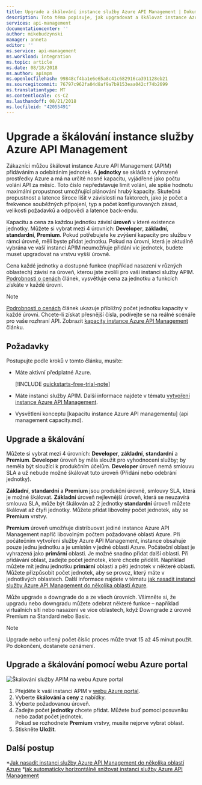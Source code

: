```yaml
---
title: Upgrade a škálování instance služby Azure API Management | Dokumentace Microsoftu
description: Toto téma popisuje, jak upgradovat a škálovat instance Azure API Management.
services: api-management
documentationcenter: ''
author: mikebudzynski
manager: anneta
editor: ''
ms.service: api-management
ms.workload: integration
ms.topic: article
ms.date: 08/18/2018
ms.author: apimpm
ms.openlocfilehash: 99848cf4ba1e6e65a8c41c682916ca391128eb21
ms.sourcegitcommit: 76797c962fa04d8af9a7b9153eaa042cf74b2699
ms.translationtype: MT
ms.contentlocale: cs-CZ
ms.lasthandoff: 08/21/2018
ms.locfileid: "42055491"
---
```

# <a name="upgrade-and-scale-an-azure-api-management-instance"></a>Upgrade a škálování instance služby Azure API Management  

Zákazníci můžou škálovat instance Azure API Management (APIM) přidáváním a odebíráním jednotek. A **jednotky** se skládá z vyhrazené prostředky Azure a má na určité nosné kapacitu, vyjádřené jako počtu volání API za měsíc. Toto číslo nepředstavuje limit volání, ale spíše hodnotu maximální propustnost umožňující plánování hrubý kapacity. Skutečná propustnost a latence široce lišit v závislosti na faktorech, jako je počet a frekvence souběžných připojení, typ a počet konfigurovaných zásad, velikosti požadavků a odpovědí a latence back-endu.

Kapacitu a cena za každou jednotku závisí **úroveň** v které existence jednotky. Můžete si vybrat mezi 4 úrovních: **Developer**, **základní**, **standardní**, **Premium**. Pokud potřebujete ke zvýšení kapacity pro službu v rámci úrovně, měli byste přidat jednotku. Pokud na úrovni, která je aktuálně vybrána ve vaší instanci APIM neumožňuje přidání víc jednotek, budete muset upgradovat na vrstvu vyšší úrovně.

Cena každé jednotky a dostupné funkce (například nasazení v různých oblastech) závisí na úroveň, kterou jste zvolili pro vaši instanci služby APIM. [Podrobnosti o cenách](https://azure.microsoft.com/pricing/details/api-management/?ref=microsoft.com&utm_source=microsoft.com&utm_medium=docs&utm_campaign=visualstudio) článek, vysvětluje cena za jednotku a funkcích získáte v každé úrovni. 

>[!NOTE]
>[Podrobnosti o cenách](https://azure.microsoft.com/pricing/details/api-management/?ref=microsoft.com&utm_source=microsoft.com&utm_medium=docs&utm_campaign=visualstudio) článek ukazuje přibližný počet jednotku kapacity v každé úrovni. Chcete-li získat přesnější čísla, podívejte se na reálné scénáře pro vaše rozhraní API. Zobrazit [kapacity instance Azure API Management](api-management-capacity.md) článku.

## <a name="prerequisites"></a>Požadavky

Postupujte podle kroků v tomto článku, musíte:

+ Máte aktivní předplatné Azure.

    [!INCLUDE [quickstarts-free-trial-note](../../includes/quickstarts-free-trial-note.md)]

+ Máte instanci služby APIM. Další informace najdete v tématu [vytvoření instance Azure API Management](get-started-create-service-instance.md).

+ Vysvětlení konceptu [kapacitu instance Azure API managementu] (api management capacity.md).

## <a name="upgrade-and-scale"></a>Upgrade a škálování  

Můžete si vybrat mezi 4 úrovních: **Developer**, **základní**, **standardní** a **Premium**. **Developer** úroveň by měla sloužit pro vyhodnocení služby; by neměla být sloužící k produkčním účelům. **Developer** úroveň nemá smlouvu SLA a už nebude možné škálovat tuto úroveň (Přidání nebo odebrání jednotky). 

**Základní**, **standardní** a **Premium** jsou produkční úrovně, smlouvy SLA, která je možné škálovat. **Základní** úroveň nejlevnější úroveň, která se neuzavírá smlouva SLA, může být škálován až 2 jednotky **standardní** úroveň můžete škálovat až čtyři jednotky. Můžete přidat libovolný počet jednotek, aby se **Premium** vrstvy.

**Premium** úroveň umožňuje distribuovat jediné instance Azure API Management napříč libovolným počtem požadované oblasti Azure. Při počátečním vytvoření služby Azure API Management, instance obsahuje pouze jednu jednotku a je umístěn v jedné oblasti Azure. Počáteční oblast je vyhrazená jako **primární** oblasti. Je možné snadno přidat další oblasti. Při přidávání oblast, zadejte počet jednotek, které chcete přidělit. Například můžete mít jednu jednotku **primární** oblasti a pěti jednotek v některé oblasti. Můžete přizpůsobit počet jednotek, aby se provoz, který máte v jednotlivých oblastech. Další informace najdete v tématu [jak nasadit instanci služby Azure API Management do několika oblastí Azure](api-management-howto-deploy-multi-region.md).

Může upgrade a downgrade do a ze všech úrovních. Všimněte si, že upgradu nebo downgradu můžete odebrat některé funkce – například virtuálních sítí nebo nasazení ve více oblastech, když Downgrade z úrovně Premium na Standard nebo Basic.

>[!NOTE]
>Upgrade nebo určený počet číslic proces může trvat 15 až 45 minut použít. Po dokončení, dostanete oznámení.

## <a name="use-the-azure-portal-to-upgrade-and-scale"></a>Upgrade a škálování pomocí webu Azure portal

![Škálování služby APIM na webu Azure portal](./media/upgrade-and-scale/portal-scale.png)

1. Přejděte k vaší instanci APIM v [webu Azure portal](https://portal.azure.com/).
2. Vyberte **škálování a ceny** z nabídky.
3. Vyberte požadovanou úroveň.
4. Zadejte počet **jednotky** chcete přidat. Můžete buď pomocí posuvníku nebo zadat počet jednotek.  
    Pokud se rozhodnete **Premium** vrstvy, musíte nejprve vybrat oblast.
5. Stiskněte **Uložit**.

## <a name="next-steps"></a>Další postup

*[Jak nasadit instanci služby Azure API Management do několika oblastí Azure](api-management-howto-deploy-multi-region.md)
*[jak automaticky horizontálně snižovat instanci služby Azure API Management](api-management-howto-autoscale.md)